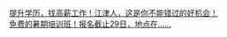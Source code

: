   
[提升学历，找高薪工作！江津人，这是你不能错过的好机会！](http://www.dianyue.me/archives/624/rnl0qcvi941vzhf9/)  
[免费的暑期培训班！报名截止29日，地点在......](http://www.dianyue.me/archives/133/m9z5vlb5h8hul27u/)